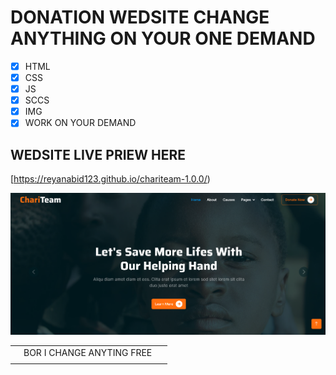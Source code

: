 ﻿# DONATION WEDSITE CHANGE ANYTHING ON YOUR ONE DEMAND

* [X]  HTML
* [X]  CSS
* [X]  JS
* [X]  SCCS
* [X]  IMG
* [X]  WORK ON YOUR DEMAND

## WEDSITE LIVE PRIEW HERE

[https://reyanabid123.github.io/chariteam-1.0.0/)

![1721587235272](images/README/1721587235272.png)




|  |                             |  |
| - | --------------------------- | - |
|  | BOR I CHANGE ANYTING FREE  |  |
|  |                             |  |
